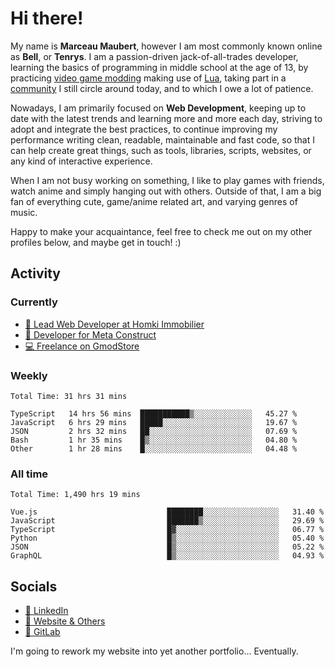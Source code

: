 # Hi there!

My name is **Marceau Maubert**, however I am most commonly known online as **Bell**, or **Tenrys**. I am a passion-driven jack-of-all-trades developer, learning the basics of programming in middle school at the age of 13, by practicing [video game modding](https://garrysmod.com) making use of [Lua](https://lua.org), taking part in a [community](https://metastruct.net) I still circle around today, and to which I owe a lot of patience.

Nowadays, I am primarily focused on **Web Development**, keeping up to date with the latest trends and learning more and more each day, striving to adopt  and integrate the best practices, to continue improving my performance writing clean, readable, maintainable and fast code, so that I can help create great things, such as tools, libraries, scripts, websites, or any kind of interactive experience.

When I am not busy working on something, I like to play games with friends, watch anime and simply hanging out with others. Outside of that, I am a big fan of everything cute, game/anime related art, and varying genres of music.

Happy to make your acquaintance, feel free to check me out on my other profiles below, and maybe get in touch! :)

## Activity

### Currently

- [🏢 Lead Web Developer at Homki Immobilier](https://homki-immobilier.com)
- [🎈 Developer for Meta Construct](https://metastruct.net)
- [💻 Freelance on GmodStore](https://www.gmodstore.com/users/Tenrys)

### Weekly
<!--START_SECTION:wakaWeekly-->

```text
Total Time: 31 hrs 31 mins

TypeScript   14 hrs 56 mins  ███████████▒░░░░░░░░░░░░░   45.27 %
JavaScript   6 hrs 29 mins   █████░░░░░░░░░░░░░░░░░░░░   19.67 %
JSON         2 hrs 32 mins   ██░░░░░░░░░░░░░░░░░░░░░░░   07.69 %
Bash         1 hr 35 mins    █▒░░░░░░░░░░░░░░░░░░░░░░░   04.80 %
Other        1 hr 28 mins    █░░░░░░░░░░░░░░░░░░░░░░░░   04.48 %
```

<!--END_SECTION:wakaWeekly-->

### All time
<!--START_SECTION:wakaTotal-->

```text
Total Time: 1,490 hrs 19 mins

Vue.js                             ████████░░░░░░░░░░░░░░░░░   31.40 %
JavaScript                         ███████▒░░░░░░░░░░░░░░░░░   29.69 %
TypeScript                         █▓░░░░░░░░░░░░░░░░░░░░░░░   06.77 %
Python                             █▒░░░░░░░░░░░░░░░░░░░░░░░   05.40 %
JSON                               █▒░░░░░░░░░░░░░░░░░░░░░░░   05.22 %
GraphQL                            █▒░░░░░░░░░░░░░░░░░░░░░░░   04.93 %
```

<!--END_SECTION:wakaTotal-->

## Socials

- [👔 LinkedIn](https://www.linkedin.com/in/marceau-maubert)
- [🔗 Website & Others](https://bell.moe)
- [🦊 GitLab](https://gitlab.com/Tenrys)

I'm going to rework my website into yet another portfolio... Eventually.
